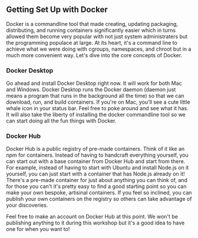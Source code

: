 ## Getting Set Up with Docker
Docker is a commandline tool that made creating, updating packaging, distributing, and running containers significantly easier which in turns allowed them become very popular with not just system administraters but the programming populace at large. At its heart, it's a command line to achieve what we were doing with cgroups, namespaces, and chroot but in a much more convenient way. Let's dive into the core concepts of Docker.

### Docker Desktop
Go ahead and install Docker Desktop right now. It will work for both Mac and Windows. Docker Desktop runs the Docker daemon (daemon just means a program that runs in the background all the time) so that we can download, run, and build containers. If you're on Mac, you'll see a cute little whale icon in your status bar. Feel free to poke around and see what it has. It will also take the liberty of installing the docker commandline tool so we can start doing all the fun things with Docker.

### Docker Hub

Docker Hub is a public registry of pre-made containers. Think of it like an npm for containers. Instead of having to handcraft everything yourself, you can start out with a base container from Docker Hub and start from there. For example, instead of having to start with Ubuntu and install Node.js on it yourself, you can just start with a container that has Node.js already on it! There's a pre-made container for just about anything you can think of, and for those you can't it's pretty easy to find a good starting point so you can make your own bespoke, artisinal containers. If you feel so inclined, you can publish your own containers on the registry so others can take advantage of your discoveries.

Feel free to make an account on Docker Hub at this point. We won't be publishing anything to it during this workshop but it's a good idea to have one for when you want to!

